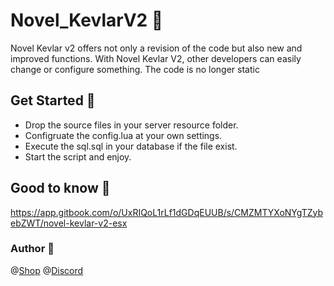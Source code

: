 # Novel_KevlarV2 📝  
Novel Kevlar v2 offers not only a revision of the code but also new and improved functions. With Novel Kevlar V2, other developers can easily change or configure something. The code is no longer static

## Get Started 🚀  
- Drop the source files in your server resource folder.
- Configruate the config.lua at your own settings.
- Execute the sql.sql in your database if the file exist.
- Start the script and enjoy.


## Good to know 🧠
https://app.gitbook.com/o/UxRIQoL1rLf1dGDqEUUB/s/CMZMTYXoNYgTZybebZWT/novel-kevlar-v2-esx


### Author 🧑
@[Shop]("https://novel-devolution.tebex.io") 
@[Discord]("https://discord.com/invite/rSxQEJnC7a")
